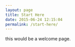 ```yaml
---
layout: page
title: Start Here 
date: 2015-06-24 12:15:04
permalink: /start-here/
---
```


this would be a welcome page.